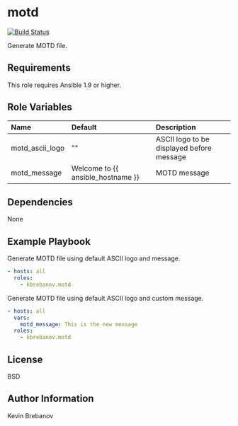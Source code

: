 motd
====

[![Build Status](https://travis-ci.org/kbrebanov/ansible-motd.svg?branch=master)](https://travis-ci.org/kbrebanov/ansible-motd)

Generate MOTD file.

Requirements
------------

This role requires Ansible 1.9 or higher.

Role Variables
--------------

| Name            | Default                           | Description                               |
|:----------------|:----------------------------------|:------------------------------------------|
| motd_ascii_logo | ""                                | ASCII logo to be displayed before message |
| motd_message    | Welcome to {{ ansible_hostname }} | MOTD message                              |

Dependencies
------------

None

Example Playbook
----------------

Generate MOTD file using default ASCII logo and message.
```yaml
- hosts: all
  roles:
    - kbrebanov.motd
```

Generate MOTD file using default ASCII logo and custom message.
```yaml
- hosts: all
  vars:
    motd_message: This is the new message
  roles:
    - kbrebanov.motd
```

License
-------

BSD

Author Information
------------------

Kevin Brebanov
